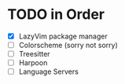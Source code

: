 # TODO in Order
- [X] LazyVim package manager
- [ ] Colorscheme (sorry not sorry)
- [ ] Treesitter
- [ ] Harpoon
- [ ] Language Servers
